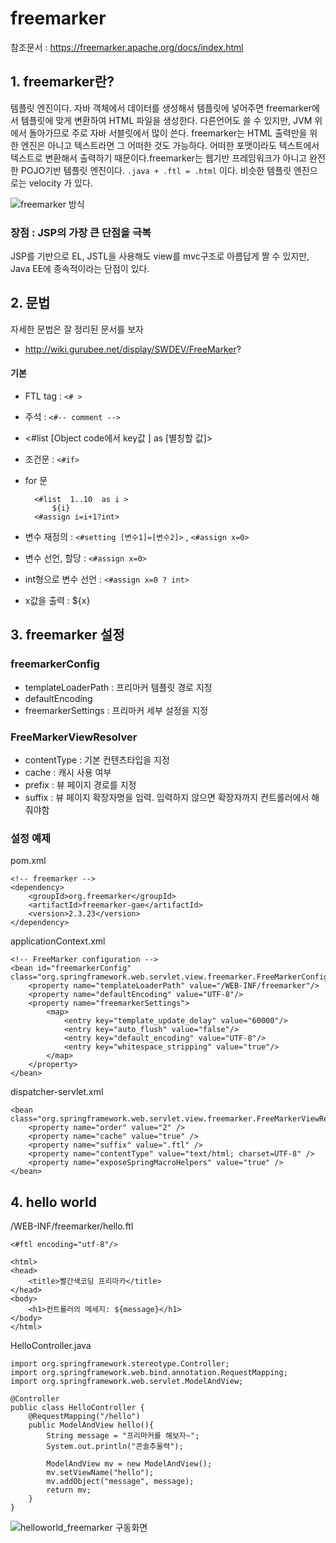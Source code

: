 # freemarker

참조문서 : https://freemarker.apache.org/docs/index.html

## 1. freemarker란?
템플릿 엔진이다. 자바 객체에서 데이터를 생성해서 템플릿에 넣어주면 freemarker에서 템플릿에 맞게 변환하여 HTML 파일을 생성한다. 다른언어도 쓸 수 있지만, JVM 위에서 돌아가므로 주로 자바 서블릿에서 많이 쓴다. freemarker는 HTML 출력만을 위한 엔진은 아니고 텍스트라면 그 어떠한 것도 가능하다. 어떠한 포맷이라도 텍스트에서 텍스트로 변환해서 출력하기 때문이다.freemarker는 웹기반 프레임워크가 아니고 완전한 POJO기반 템플릿 엔진이다. `.java + .ftl = .html` 이다. 비슷한 템플릿 엔진으로는 velocity 가 있다.

![freemarker 방식](http://img1.daumcdn.net/thumb/R1920x0/?fname=http%3A%2F%2Fcfile1.uf.tistory.com%2Fimage%2F994F7D465A54863C24BB43)

### 장점 : JSP의 가장 큰 단점을 극복
JSP를 기반으로 EL, JSTL을 사용해도 view를 mvc구조로 아름답게 짤 수 있지만, Java EE에 종속적이라는 단점이 있다.

## 2. 문법
자세한 문법은 잘 정리된 문서를 보자
* http://wiki.gurubee.net/display/SWDEV/FreeMarker?

#### 기본
* FTL tag : `<# >`
* 주석 : `<#-- comment -->`
* <#list [Object code에서 key값 ]  as  [별칭할 값]> 
* 조건문 : `<#if>` 
* for 문

        <#list  1..10  as i > 
            ${i}
        <#assign i=i+1?int>
* 변수 재정의 : `<#setting [변수1]=[변수2]>` , `<#assign x=0>`
* 변수 선언, 할당  : `<#assign x=0>`
* int형으로 변수 선언 : `<#assign x=0 ? int>`
* x값을 출력 : ${x}

## 3. freemarker 설정
### freemarkerConfig
* templateLoaderPath : 프리마커 템플릿 경로 지정
* defaultEncoding
* freemarkerSettings : 프리마커 세부 설정을 지정

### FreeMarkerViewResolver
* contentType : 기본 컨텐츠타입을 지정
* cache : 캐시 사용 여부
* prefix : 뷰 페이지 경로를 지정
* suffix : 뷰 페이지 확장자명을 입력. 입력하지 않으면 확장자까지 컨트롤러에서 해줘야함

### 설정 예제
pom.xml

    <!-- freemarker -->
    <dependency>
        <groupId>org.freemarker</groupId>
        <artifactId>freemarker-gae</artifactId>
        <version>2.3.23</version>
    </dependency>

applicationContext.xml

    <!-- FreeMarker configuration -->
    <bean id="freemarkerConfig" class="org.springframework.web.servlet.view.freemarker.FreeMarkerConfigurer">
        <property name="templateLoaderPath" value="/WEB-INF/freemarker"/>
        <property name="defaultEncoding" value="UTF-8"/>
        <property name="freemarkerSettings">
            <map>
                <entry key="template_update_delay" value="60000"/>
                <entry key="auto_flush" value="false"/>
                <entry key="default_encoding" value="UTF-8"/>
                <entry key="whitespace_stripping" value="true"/>
            </map>
        </property>
    </bean>

dispatcher-servlet.xml

    <bean class="org.springframework.web.servlet.view.freemarker.FreeMarkerViewResolver">
        <property name="order" value="2" />
        <property name="cache" value="true" />
        <property name="suffix" value=".ftl" />
        <property name="contentType" value="text/html; charset=UTF-8" />
        <property name="exposeSpringMacroHelpers" value="true" />
    </bean>

## 4. hello world
/WEB-INF/freemarker/hello.ftl

    <#ftl encoding="utf-8"/>

    <html>
    <head>
        <title>빨간색코딩 프리마카</title>
    </head>
    <body>
        <h1>컨트롤러의 메세지: ${message}</h1>
    </body>
    </html>

HelloController.java

    import org.springframework.stereotype.Controller;
    import org.springframework.web.bind.annotation.RequestMapping;
    import org.springframework.web.servlet.ModelAndView;

    @Controller
    public class HelloController {
        @RequestMapping("/hello")
        public ModelAndView hello(){
            String message = "프리마커를 해보자~";
            System.out.println("콘솔추울력");

            ModelAndView mv = new ModelAndView();
            mv.setViewName("hello");
            mv.addObject("message", message);
            return mv;
        }
    }

![helloworld_freemarker 구동화면](http://img1.daumcdn.net/thumb/R1920x0/?fname=http%3A%2F%2Fcfile24.uf.tistory.com%2Fimage%2F99E2DB435A54859821E5C4)